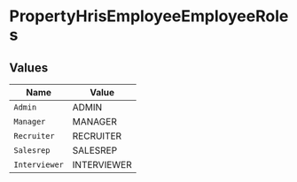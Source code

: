 # PropertyHrisEmployeeEmployeeRoles


## Values

| Name          | Value         |
| ------------- | ------------- |
| `Admin`       | ADMIN         |
| `Manager`     | MANAGER       |
| `Recruiter`   | RECRUITER     |
| `Salesrep`    | SALESREP      |
| `Interviewer` | INTERVIEWER   |